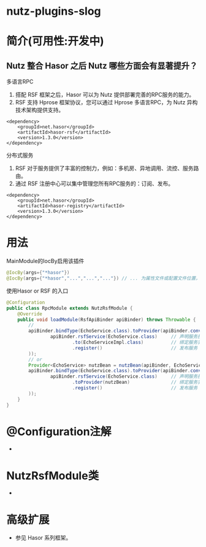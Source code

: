 nutz-plugins-slog
==================================

简介(可用性:开发中)
==================================

## Nutz 整合 Hasor 之后 Nutz 哪些方面会有显著提升？

多语言RPC
1. 搭配 RSF 框架之后，Hasor 可以为 Nutz 提供部署完善的RPC服务的能力。
2. RSF 支持 Hprose 框架协议，您可以通过 Hprose 多语言RPC，为 Nutz 异构技术架构提供支持。
```
<dependency>
    <groupId>net.hasor</groupId>
    <artifactId>hasor-rsf</artifactId>
    <version>1.3.0</version>
</dependency>
```

分布式服务
1. RSF 对于服务提供了丰富的控制力，例如：多机房、异地调用、流控、服务路由。
2. 通过 RSF 注册中心可以集中管理您所有RPC服务的：订阅、发布。
```
<dependency>
    <groupId>net.hasor</groupId>
    <artifactId>hasor-registry</artifactId>
    <version>1.3.0</version>
</dependency>
```

用法
==================================

MainModule的IocBy启用该插件

```java
@IocBy(args={"*hasor"})
@IocBy(args={"*hasor","...","...","..."}) // ... 为属性文件或配置文件位置，支持多组
```

使用Hasor or RSF 的入口

```java
@Configuration
public class RpcModule extends NutzRsfModule {
    @Override
    public void loadModule(RsfApiBinder apiBinder) throws Throwable {
        //
        apiBinder.bindType(EchoService.class).toProvider(apiBinder.converToProvider(//
                apiBinder.rsfService(EchoService.class)     // 声明服务接口
                        .to(EchoServiceImpl.class)          // 绑定服务实现类(使用 Hasor bean 容器)
                        .register()                         // 发布服务
        ));
        // or
        Provider<EchoService> nutzBean = nutzBean(apiBinder, EchoService.class);
        apiBinder.bindType(EchoService.class).toProvider(apiBinder.converToProvider(//
                apiBinder.rsfService(EchoService.class)     // 声明服务接口
                        .toProvider(nutzBean)               // 绑定服务实现类(使用 nutz Bean 容器)
                        .register()                         // 发布服务
        ));
    }
}
```

@Configuration注解
======================================

* 


NutzRsfModule类
======================================

* 

高级扩展
=======================================

* 参见 Hasor 系列框架。